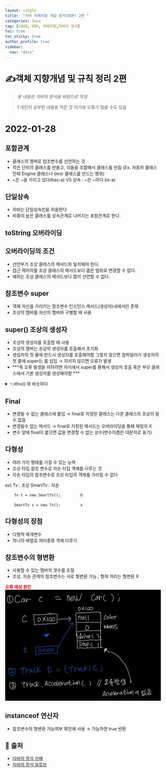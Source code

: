 ```yaml
---
layout: single
title:  "자바 객체지향 개념 정리(OOP) 2편 "
categories: Java
tag: [JAVA, OOP, 객체지향,자바의 정석]
toc: true
toc_sticky: true
author_profile: true
sidebar:
  nav: "docs"
---
```


# ✍객체 지향개념 및 규칙 정리 2편

<!--Quote-->
> *본 내용은 자바의 정석을 바탕으로 작성*

> ❗ 개인이 공부한 내용을 적은 것 이기에 오류가 많을 수도 있음

# 2022-01-28

## 포함관계

- 클래스의 멤버로 참조변수를 선언하는 것
- 작은 단위의 클래스를 만들고, 이들을 조합해서 클래스를 만듬 (Ex. 자동차 클래스안에 Engine 클래스나 door 클래스를 만드는 행위)
- ~은 ~을 가지고 있다(has-a)  VS 상속 : ~은 ~이다 (is-a)


<script src="https://gist.github.com/kimyeong96/048cc5ea47b960028a4d06b9fc3f5675.js"></script>

<script src="https://gist.github.com/kimyeong96/8f287be43a6fc5695fa5bd137a17aa63.js"></script>

## 단일상속

- 자바는 단일상속만을 허용한다
- 비중이 높은 클래스를 상속관계로 나머지는 포함관계로 한다.

## toString 오버라이딩

<script src="https://gist.github.com/kimyeong96/8ef69d8c6fa6976e9642d79a6f6a8a00.js"></script>

## 오버라이딩의 조건

- 선언부가 조상 클래스의 메서드와 일치해야 한다.
- 접근 제어자를 조상 클래스의 메서드보다 좁은 범위로 변경할 수 없다.
- 예외는 조상 클래스의 메서드보다 많이 선언할 수 없다.

## 참조변수  super

- 객체 자신을 가리키는 참조변수 인스턴스 메서드(생성자)내에서만 존재
- 조상의 멤버를 자신의 멤버와 구별할 때 사용

<script src="https://gist.github.com/kimyeong96/453cc8b545d0cfd56520891e36e8e382.js"></script>

## super() 조상의 생성자

- 조상의 생성자를 호출할 때 사용
- 조상의 멤버는 조상의 생성자를 호출해서 초기화
- 생성자의 첫 줄에 반드시 생성자를 호출해야함 그렇지 않으면 컴파일러가 생성자의 첫 줄에 super(); 를 삽입  → 지키지 않으면 오류가 발생
- ***즉 오류 발생을 피하려면 자식에서 super를 통해서 생성자 호출 혹은 부모 클래스에서 기본 생성자를 생성해야함 ***

<script src="https://gist.github.com/kimyeong96/b9dba3e26d038a3d398152c536141841.js"></script>

<details>
<summary>👈this() 와 비슷하다 </summary>
<div markdown="1">
this()는 같은 클래스 내에서 다른 생성자를 호출 super()는 자식클래스에서 부모클래스의 생성자를 호출
</div>
</details>


## Final

- 변경될 수 없는 클래스에 붙임 → final로 지정된 클래스는 다른 클래스의 조상이 될 수 없음
- 변경될수 없는 메서드 → final로 지정된 메서드는 오버라이딩을 통해 재정의 X
- 변수 앞에 final이 붙으면 값을 변경할 수 없는 상수(변수이름은 대문자로 표기)



## 다형성

- 여러 가지 형태를 가질 수 있는 능력
- 조상 타입 참조 변수로 자손 타입 객체를 다루는 것
- 자손 타입의 참조변수로 조상 타입의 객체를 가리킬 수 없다

ex)     Tv : 조상 SmartTv : 자손

    	Tv t = new SmartTv();         O

    	SmartTv s = new Tv();         x

## 다형성의 장점

- 다형적 매개변수
- 하나의 배열로 여러종류 객체 다루기

## 참조변수의 형변환

- 사용할 수 있는 멤버의 갯수를 조절
- 조상, 자손 관계의 참조변수는 서로 형변환 가능 , 형제 끼리는 형변환 X

<script src="https://gist.github.com/kimyeong96/fbc3d7c31c246135c6a9b867872ee492.js"></script>

**<span style="color:red">오류 예상 원인</span>**
![debug.png](/assets/images/posts/2022-01-25/debug.jpg)



## instanceof 연산자

- 참조변수의 형변환 가능여부 확인에 사용 → 가능하면 true 반환

## 📑 출처

 - [자바의 정석 카페](https://cafe.naver.com/javachobostudy)
 - [자바의 정석 유튜브](https://www.youtube.com/user/MasterNKS)
